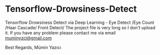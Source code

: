 # Tensorflow-Drowsiness-Detect
Tensorflow Drowsiness Detect via Deep Learning - Eye Detect /Eye Count /Haar Cascade/ Front Detect/
The project file is very long so I don't upload it.
If you have any problem please contact me via email muminyzci@gmail.com

Best Regards,
Mümin Yazıcı

